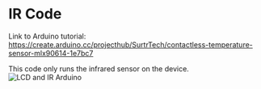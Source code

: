 # IR Code

Link to Arduino tutorial:
https://create.arduino.cc/projecthub/SurtrTech/contactless-temperature-sensor-mlx90614-1e7bc7

This code only runs the infrared sensor on the device.
![LCD and IR Arduino](https://github.com/ptruppel/KiCad/blob/master/Simple%20Board/Simple_Board.png)

